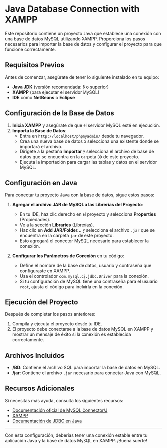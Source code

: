 # Java Database Connection with XAMPP

Este repositorio contiene un proyecto Java que establece una conexión con una base de datos MySQL utilizando XAMPP. Proporciona los pasos necesarios para importar la base de datos y configurar el proyecto para que funcione correctamente.

## Requisitos Previos

Antes de comenzar, asegúrate de tener lo siguiente instalado en tu equipo:

- **Java JDK** (versión recomendada: 8 o superior)
- **XAMPP** (para ejecutar el servidor MySQL)
- **IDE** como **NetBeans** o **Eclipse**

## Configuración de la Base de Datos

1. **Inicia XAMPP** y asegúrate de que el servidor MySQL esté en ejecución.
2. **Importa la Base de Datos**:
   - Entra en `http://localhost/phpmyadmin/` desde tu navegador.
   - Crea una nueva base de datos o selecciona una existente donde se importará el archivo.
   - Dirígete a la pestaña **Importar** y selecciona el archivo de base de datos que se encuentra en la carpeta `BD` de este proyecto.
   - Ejecuta la importación para cargar las tablas y datos en el servidor MySQL.

## Configuración en Java

Para conectar tu proyecto Java con la base de datos, sigue estos pasos:

1. **Agregar el archivo JAR de MySQL a las Librerías del Proyecto**:
   - En tu IDE, haz clic derecho en el proyecto y selecciona **Properties** (Propiedades).
   - Ve a la sección **Libraries** (Librerías).
   - Haz clic en **Add JAR/Folder...** y selecciona el archivo `.jar` que se encuentra en la carpeta `jar` de este proyecto.
   - Esto agregará el conector MySQL necesario para establecer la conexión.

2. **Configurar los Parámetros de Conexión** en tu código:
   - Define el nombre de la base de datos, usuario y contraseña que configuraste en XAMPP.
   - Usa el controlador `com.mysql.cj.jdbc.Driver` para la conexión.
   - Si tu configuración de MySQL tiene una contraseña para el usuario `root`, ajusta el código para incluirla en la conexión.

## Ejecución del Proyecto

Después de completar los pasos anteriores:

1. Compila y ejecuta el proyecto desde tu IDE.
2. El proyecto debe conectarse a la base de datos MySQL en XAMPP y mostrar un mensaje de éxito si la conexión es establecida correctamente.

## Archivos Incluidos

- **/BD**: Contiene el archivo SQL para importar la base de datos en MySQL.
- **/jar**: Contiene el archivo `.jar` necesario para conectar Java con MySQL.

## Recursos Adicionales

Si necesitas más ayuda, consulta los siguientes recursos:

- [Documentación oficial de MySQL Connector/J](https://dev.mysql.com/doc/connector-j/8.0/en/)
- [XAMPP](https://www.apachefriends.org/es/index.html)
- [Documentación de JDBC en Java](https://docs.oracle.com/javase/tutorial/jdbc/)

---

Con esta configuración, deberías tener una conexión estable entre tu aplicación Java y la base de datos MySQL en XAMPP. ¡Buena suerte!
